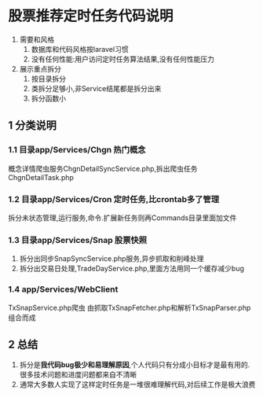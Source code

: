 # 股票推荐定时任务代码说明

1. 需要和风格
    1. 数据库和代码风格按laravel习惯
    2. 没有任何性能:用户访问定时任务算法结果,没有任何性能压力
2. 展示重点拆分
    1. 按目录拆分
    2. 类拆分足够小,非Service结尾都是拆分出来
    3. 拆分函数小

## 1 分类说明

### 1.1 目录app/Services/Chgn 热门概念

概念详情爬虫服务ChgnDetailSyncService.php,拆出爬虫任务ChgnDetailTask.php

### 1.2 目录app/Services/Cron 定时任务,比crontab多了管理

拆分未状态管理,运行服务,命令.扩展新任务则再Commands目录里面加文件

### 1.3 目录app/Services/Snap 股票快照

1. 拆分出同步SnapSyncService.php服务,异步抓取和削峰处理
2. 拆分出交易日处理,TradeDayService.php,里面方法用同一个缓存减少bug

### 1.4 app/Services/WebClient

TxSnapService.php爬虫 由抓取TxSnapFetcher.php和解析TxSnapParser.php组合而成

## 2 总结

1. 拆分是**我代码bug极少和易理解原因**,个人代码只有分成小目标才是最有用的.  
   很多技术问题和进度问题都来自不清晰  
2. 通常大多数人实现了这样定时任务是一堆很难理解代码,对后续工作是极大浪费
